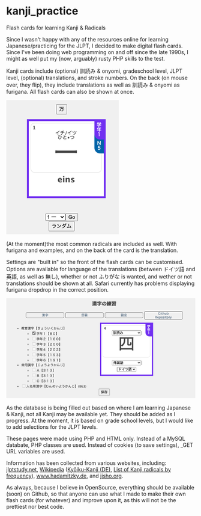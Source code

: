 # kanji_practice
Flash cards for learning Kanji &amp; Radicals

<p>Since I wasn't happy with any of the resources online for learning Japanese/practicing for the <span title="Japanese-Language Proficiency Test">JLPT</span>, I decided to make digital flash cards.  Since I've been doing web programming on and off since the late 1990s, I might as well put my (now, arguably) rusty PHP skills to the test.</p>
<p>Kanji cards include (optional) <span title="kunyomi">訓読み</span> &amp; <span title="音読み">onyomi</span>, gradeschool level, JLPT level, (optional) translations, and stroke numbers. On the back (on mouse over, they flip), they include translations as well as <span title="kunyomi">訓読み</span> &amp; <span title="音読み">onyomi</span> as furigana. All flash cards can also be shown at once.</p>
<img src="img_flash_card_kanji.png" />
<p>(At the moment)the most common radicals are included as well. With furigana and examples, and on the back of the card is the translation.</p>
<p>Settings are "built in" so the front of the flash cards can be customised.  Options are available for language of the translations (between <span title="German">ドイツ語</span> and <span title="English">英語</span>, as well as <span title="neither/none">無し</span>), whether or not <span title="furigana">ふりがな</span> is wanted, and wether or not translations should be shown at all.  Safari currently has problems displaying furigana dropdrop in the correct position.</p>
<img src="img_settings.png" />
<p>As the database is being filled out based on where I am learning Japanese &amp; Kanji, not all Kanji may be available yet. They should be added as I progress. At the moment, it is based on grade school levels, but I would like to add selections for the JLPT levels.</p>
<p>These pages were made using PHP and HTML only.  Instead of a MySQL databate, PHP classes are used.  Instead of cookies (to save settings), _GET URL variables are used.</p>
<p>Information has been collected from various websites, including: <a href="https://jlptstudy.net">jlptstudy.net</a>, <a href="https://de.wikipedia.org/">Wikipedia</a> (<a href="https://de.wikipedia.org/wiki/Kyōiku-Kanji">Kyōiku-Kanji (DE)</a>, <a href="https://en.wikipedia.org/wiki/List_of_kanji_radicals_by_frequency">List of Kanji radicals by frequency</a>), <a href="https://www.hadamitzky.de">www.hadamitzky.de</a>, and <a href="https://jisho.org">jisho.org</a>.</p>
<p>As always, because I believe in OpenSource, everything should be available (soon) on Github, so that anyone can use what I made to make their own flash cards (for whatever) and improve upon it, as this will not be the prettiest nor best code. </p>
